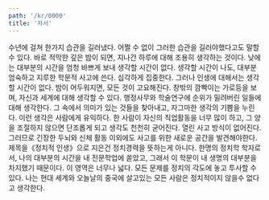 ```yaml
---
path: '/kr/0000'
title: '자서'
---
```

수년에 걸쳐 한가지 습관을 길러냈다. 어쩔 수 없이 그러한 습관을 길러야했다고도 말할수 있다. 바로 적막한 깊은 밤이 되면, 지나간 하루에 대해 조용히 생각하는 것이다. 낮에는 대부분의 시간을 엄청 바쁘게 보내 생각할 시간이 없다. 생각할 시간이 나도, 대부분 엄숙하고 지루한 학문적 사고에 쓴다. 심각하게 집중한다. 그러나 인생에 대해서는 생각할 시간이 없다. 밤이 어두워지면, 모든 것이 고요해진다. 창밖의 깜빡이는 가로등을 보며, 자신과 세계에 대해 생각할 수 있다. 행정사무와 학술연구에 순위가 밀려버린 일들에 대해 생각한다. 그 속에서 의미가 있는 것들을 찾아내고, 자그마한 생각의 기쁨을 누린다. 이런 생각은 사람에게 유익하다. 한 사람이 자신의 직업활동을 너무 많이 하고, 그 양을 조절하지 않으면 단조롭게 되고 생각도 천천히 굳어진다. 열린 사고 방식이 없어진다. 그러므로 긴장한 두뇌와 신체 활동 이외에도 사고를 위한 새로운 공간을 발견해야한다. 제목을《정치적 인생》으로 지은건 정치경력을 뜻하는게 아니다. 한명의 정치학 학자로서, 나의 대부분의 시간을 내 전문학업에 쏟았고, 그래서 이 학문이 내 생명의 대부분을 차지했기 때문이다. 이 영역은 너무나 넓다. 모든 문제를 정치의 각도에 놓고 투사할 수 있다. 나는 현대 세계와 오늘날의 중국에 살고있는 모든 사람은 정치적이지 않을수 없다고 생각한다.